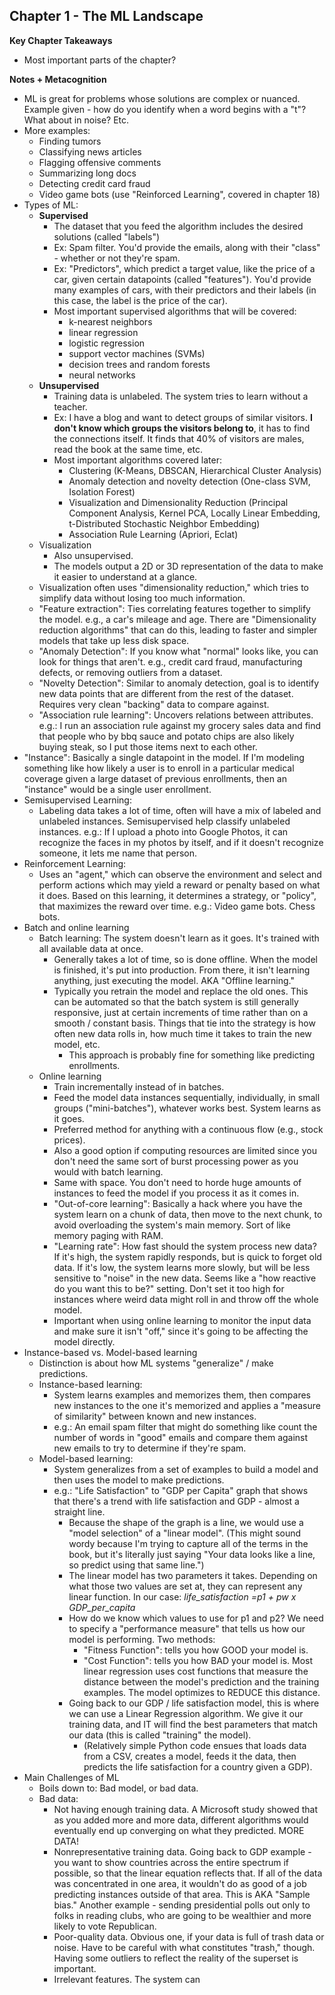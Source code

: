 ## Chapter 1 - The ML Landscape

**Key Chapter Takeaways**
- Most important parts of the chapter?

**Notes + Metacognition**
- ML is great for problems whose solutions are complex or nuanced. Example given - how do you identify when a word begins with a "t"? What about in noise? Etc. 
- More examples:
	- Finding tumors
	- Classifying news articles
	- Flagging offensive comments
	- Summarizing long docs
	- Detecting credit card fraud
	- Video game bots (use "Reinforced Learning", covered in chapter 18)
- Types of ML:
	- **Supervised** 
		- The dataset that you feed the algorithm includes the desired solutions (called "labels")
		- Ex: Spam filter. You'd provide the emails, along with their "class" - whether or not they're spam.
		- Ex: "Predictors", which predict a target value, like the price of a car, given certain datapoints (called "features"). You'd provide many examples of cars, with their predictors and their labels (in this case, the label is the price of the car).
		- Most important supervised algorithms that will be covered:
			- k-nearest neighbors
			- linear regression
			- logistic regression
			- support vector machines (SVMs)
			- decision trees and random forests
			- neural networks
	- **Unsupervised**
		- Training data is unlabeled. The system tries to learn without a teacher.
		- Ex: I have a blog and want to detect groups of similar visitors. **I don't know which groups the visitors belong to**, it has to find the connections itself. It finds that 40% of visitors are males, read the book at the same time, etc.
		- Most important algorithms covered later:
			- Clustering (K-Means, DBSCAN, Hierarchical Cluster Analysis)
			- Anomaly detection and novelty detection (One-class SVM, Isolation Forest)
			- Visualization and Dimensionality Reduction (Principal Component Analysis, Kernel PCA, Locally Linear Embedding, t-Distributed Stochastic Neighbor Embedding)
			- Association Rule Learning (Apriori, Eclat)
	- Visualization
		- Also unsupervised.
		- The models output a 2D or 3D representation of the data to make it easier to understand at a glance.
	- Visualization often uses "dimensionality reduction," which tries to simplify data without losing too much information.
	- "Feature extraction": Ties correlating features together to simplify the model. e.g., a car's mileage and age. There are "Dimensionality reduction algorithms" that can do this, leading to faster and simpler models that take up less disk space.
	- "Anomaly Detection": If you know what "normal" looks like, you can look for things that aren't. e.g., credit card fraud, manufacturing defects, or removing outliers from a dataset.
	- "Novelty Detection": Similar to anomaly detection, goal is to identify new data points that are different from the rest of the dataset. Requires very clean "backing" data to compare against.
	- "Association rule learning": Uncovers relations between attributes. e.g.: I run an association rule against my grocery sales data and find that people who by bbq sauce and potato chips are also likely buying steak, so I put those items next to each other.
- "Instance": Basically a single datapoint in the model. If I'm modeling something like how likely a user is to enroll in a particular medical coverage given a large dataset of previous enrollments, then an "instance" would be a single user enrollment.
- Semisupervised Learning: 
	- Labeling data takes a lot of time, often will have a mix of labeled and unlabeled instances. Semisupervised help classify unlabeled instances. e.g.: If I upload a photo into Google Photos, it can recognize the faces in my photos by itself, and if it doesn't recognize someone, it lets me name that person.
- Reinforcement Learning:
	- Uses an "agent," which can observe the environment and select and perform actions which may yield a reward or penalty based on what it does. Based on this learning, it determines a strategy, or "policy", that maximizes the reward over time. e.g.: Video game bots. Chess bots.
- Batch and online learning
	- Batch learning: The system doesn't learn as it goes. It's trained with all available data at once.
		- Generally takes a lot of time, so is done offline. When the model is finished, it's put into production. From there, it isn't learning anything, just executing the model. AKA "Offline learning."
		- Typically you retrain the model and replace the old ones. This can be automated so that the batch system is still generally responsive, just at certain increments of time rather than on a smooth / constant basis. Things that tie into the strategy is how often new data rolls in, how much time it takes to train the new model, etc.
			- This approach is probably fine for something like predicting enrollments.
	- Online learning
		- Train incrementally instead of in batches.
		- Feed the model data instances sequentially, individually, in small groups ("mini-batches"), whatever works best. System learns as it goes.
		- Preferred method for anything with a continuous flow (e.g., stock prices).
		- Also a good option if computing resources are limited since you don't need the same sort of burst processing power as you would with batch learning.
		- Same with space. You don't need to horde huge amounts of instances to feed the model if you process it as it comes in.
		- "Out-of-core learning": Basically a hack where you have the system learn on a chunk of data, then move to the next chunk, to avoid overloading the system's main memory. Sort of like memory paging with RAM.
		- "Learning rate": How fast should the system process new data? If it's high, the system rapidly responds, but is quick to forget old data. If it's low, the system learns more slowly, but will be less sensitive to "noise" in the new data. Seems like a "how reactive do you want this to be?" setting. Don't set it too high for instances where weird data might roll in and throw off the whole model.
		- Important when using online learning to monitor the input data and make sure it isn't "off," since it's going to be affecting the model directly.
- Instance-based vs. Model-based learning
	- Distinction is about how ML systems "generalize" / make predictions.
	- Instance-based learning:
		- System learns examples and memorizes them, then compares new instances to the one it's memorized and applies a "measure of similarity" between known and new instances. 
		- e.g.: An email spam filter that might do something like count the number of words in "good" emails and compare them against new emails to try to determine if they're spam.
	- Model-based learning:
		- System generalizes from a set of examples to build a model and then uses the model to make predictions.
		- e.g.: "Life Satisfaction" to "GDP per Capita" graph that shows that there's a trend with life satisfaction and GDP - almost a straight line. 
			- Because the shape of the graph is a line, we would use a "model selection" of a "linear model". (This might sound wordy because I'm trying to capture all of the terms in the book, but it's literally just saying "Your data looks like a line, so predict using that same line.")
			- The linear model has two parameters it takes. Depending on what those two values are set at, they can represent any linear function. In our case: *life_satisfaction =p1 + pw x GDP_per_capita*
			- How do we know which values to use for p1 and p2? We need to specify a "performance measure" that tells us how our model is performing. Two methods:
				- "Fitness Function": tells you how GOOD your model is.
				- "Cost Function": tells you how BAD your model is. Most linear regression uses cost functions that measure the distance between the model's prediction and the training examples. The model optimizes to REDUCE this distance.
			- Going back to our GDP / life satisfaction model, this is where we can use a Linear Regression algorithm. We give it our training data, and IT will find the best parameters that match our data (this is called "training" the model). 
				- (Relatively simple Python code ensues that loads data from a CSV, creates a model, feeds it the data, then predicts the life satisfaction for a country given a GDP).
- Main Challenges of ML
	- Boils down to: Bad model, or bad data.
	- Bad data:
		- Not having enough training data. A Microsoft study showed that as you added more and more data, different algorithms would eventually end up converging on what they predicted. MORE DATA!
		- Nonrepresentative training data. Going back to GDP example - you want to show countries across the entire spectrum if possible, so that the linear equation reflects that. If all of the data was concentrated in one area, it wouldn't do as good of a job predicting instances outside of that area. This is AKA "Sample bias." Another example - sending presidential polls out only to folks in reading clubs, who are going to be wealthier and more likely to vote Republican.
		- Poor-quality data. Obvious one, if your data is full of trash data or noise. Have to be careful with what constitutes "trash," though. Having some outliers to reflect the reality of the superset is important.
		- Irrelevant features. The system can  



<!--stackedit_data:
eyJoaXN0b3J5IjpbLTY1NDc5OTQ4NCwtMTYyNzYxNTQ0Niw5MD
c3MDc2MzMsLTE4MDcwMDIyNTMsLTIyOTY0OTI2NSwtMTAxOTQ1
OTc0NiwtMjEzMDIxMDk4NCwtNDQ1MDEzMjA1LC0xMjcxNzE5Nj
kyLC0xMzY2NzY2MDk0LC04OTgwOTI0NDYsLTE5MzQ5NTIxMjks
LTU3NDk5NDg1NiwxOTc4NzU1NjExLDIxMDI4NjY3NzcsMzA4Nj
QyODMzXX0=
-->